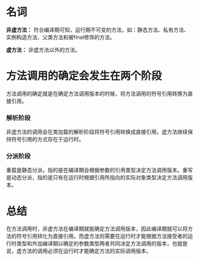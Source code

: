 # 名词

**非虚方法：** 符合编译期可知，运行期不可变的方法，如：静态方法、私有方法、实例构造方法、父类方法和被final修饰的方法。

**虚方法：** 非虚方法以外的方法。

# 方法调用的确定会发生在两个阶段

方法调用的确定就是在确定方法调用版本的时候，将方法调用的符号引用转换为直接引用。

### 解析阶段

非虚方法的调用会在类加载的解析阶段将符号引用转换成直接引用，虚方法继续保持符号引用的方式存在于运行时。

### 分派阶段

重载是静态分派，指的是在编译期会根据参数的引用类型决定方法调用版本。重写是动态分派，指的是只有在运行时根据引用所指向的实际对象类型决定方法调用版本。

# 总结

在方法调用时，非虚方法在编译期就能确定方法调用版本，因此编译期就可以将方法的符号引用转化为直接引用。而虚方法则需要在运行时才能根据方法接受者的运行时类型和外加编译期以确定的参数类型两者共同决定方法调用的版本，也就是说，虚方法的调用必须在运行时才能确定方法的实际调用版本。